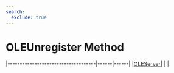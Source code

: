 ```yaml
---
search:
  exclude: true
---
```


<h1 class="heading"><span class="name">OLEUnregister Method</span></h1>

|------------------------------------|------|------|
|[OLEServer](../objects/oleserver.md)|&nbsp;|&nbsp;|
